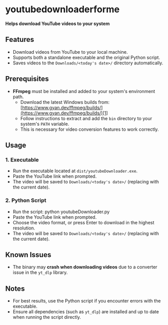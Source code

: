 # youtubedownloaderforme

**Helps download YouTube videos to your system**

## Features

- Download videos from YouTube to your local machine.
- Supports both a standalone executable and the original Python script.
- Saves videos to the `Downloads/<today's date>/` directory automatically.

## Prerequisites

- **FFmpeg** must be installed and added to your system's environment path.
  - Download the latest Windows builds from: [https://www.gyan.dev/ffmpeg/builds/](https://www.gyan.dev/ffmpeg/builds/)[1]
  - Follow instructions to extract and add the `bin` directory to your system's `PATH` variable.
  - This is necessary for video conversion features to work correctly.

## Usage

### 1. Executable

- Run the executable located at `dist/youtubeDownloader.exe`.
- Paste the YouTube link when prompted.
- The video will be saved to `Downloads/<today's date>/` (replacing with the current date).

### 2. Python Script

- Run the script:
python youtubeDownloader.py
- Paste the YouTube link when prompted.
- Choose the video format, or press Enter to download in the highest resolution.
- The video will be saved to `Downloads/<today's date>/` (replacing with the current date).

## Known Issues

- The binary may **crash when downloading videos** due to a converter issue in the `yt_dlp` library.

## Notes

- For best results, use the Python script if you encounter errors with the executable.
- Ensure all dependencies (such as `yt_dlp`) are installed and up to date when running the script directly.
